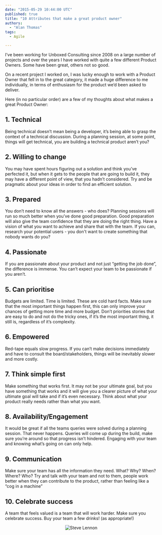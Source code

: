 ```yaml
---
date: "2015-05-29 10:44:00 UTC"
published: true
title: "10 Attributes that make a great product owner"
authors:
  - "Alan Thomas"
tags:
  - Agile

---
```


I’ve been working for Unboxed Consulting since 2008 on a large number of projects and over the years I have worked with quite a few different Product Owners. Some have been great, others not so good.

On a recent project I worked on, I was lucky enough to work with a Product Owner that fell in to the great category, it made a huge difference to me individually, in terms of enthusiasm for the  product we’d been asked to deliver.

Here (in no particular order) are a few of my thoughts about what makes a great Product Owner:

## 1. Technical

Being technical doesn’t mean being a developer, it’s being able to grasp the context of a technical discussion. During a planning session, at some point, things will get technical, you are building a technical product aren’t you?

## 2. Willing to change

You may have spent hours figuring out a solution and think you’ve perfected it, but when it gets to the people that are going to build it, they may have a different point of view, that you hadn’t considered. Try and be pragmatic about your ideas in order to find an efficient solution.

## 3. Prepared

You don’t need to know all the answers - who does? Planning sessions will run so much better when you’ve done good preparation. Good preparation will also give the team confidence that they are doing the right thing. Have a vision of what you want to achieve and share that with the team. If you can, research your potential users - you don't want to create something that nobody wants do you?

## 4. Passionate

If you are passionate about your product and not just “getting the job done”, the difference is immense. You can’t expect your team to be passionate if you aren’t.

## 5. Can prioritise

Budgets are limited. Time is limited. These are cold hard facts. Make sure that the most important things happen first, this can only improve your chances of getting more time and more budget. Don’t priorities stories that are easy to do and not do the tricky ones, if it’s the most important thing, it still is, regardless of it’s complexity.

## 6. Empowered

Red-tape equals slow progress. If you can’t make decisions immediately and have to consult the board/stakeholders, things will be inevitably slower and more costly.

## 7. Think simple first

Make something that works first. It may not be your ultimate goal, but you have something that works and it will give you a clearer picture of what your ultimate goal will take and if it’s even necessary. Think about what your product really needs rather than what you want.

## 8. Availability/Engagement

It would be great if all the teams queries were solved during a planning session. That never happens. Queries will come up during the build, make sure you’re around so that progress isn’t hindered. Engaging with your team and knowing what’s going on can only help.

## 9. Communication

Make sure your team has all the information they need. What? Why? When? Where? Who? Try and talk with your team and not to them, people work better when they can contribute to the product, rather than feeling like a “cog in a machine”

## 10. Celebrate success

A team that feels valued is a team that will work harder. Make sure you celebrate success. Buy your team a few drinks! (as appropriate!)

<p align="center"><img src="http://bit.ly/1HUMXFg" alt="Steve Lennon"></p>
<br/>
